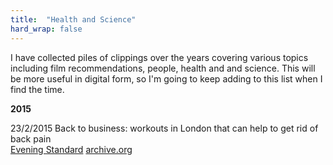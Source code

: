 ```yaml
---
title:  "Health and Science"
hard_wrap: false
---
```


I have collected piles of clippings over the years covering various topics including film recommendations, people, health and and science. This will be more useful in digital form, so I'm going to keep adding to this list when I find the time.

**2015**

23/2/2015 Back to business: workouts in London that can help to get rid of back pain <br/>
[Evening Standard](https://www.standard.co.uk/lifestyle/health/back-to-business-workouts-in-london-that-can-help-to-get-rid-of-back-pain-10065838.html) [archive.org](http://web.archive.org/web/20150401020515/https://www.standard.co.uk/lifestyle/health/back-to-business-workouts-in-london-that-can-help-to-get-rid-of-back-pain-10065838.html)


